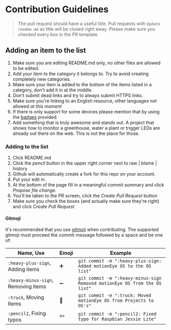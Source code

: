 # Contribution Guidelines
> The pull request should have a useful title. Pull requests with `Update readme.md` as title will be closed right away. Please make sure you checked every box in the PR template.

## Adding an item to the list
1. Make sure you are editing README.md only, no other files are allowed to be edited.
2. Add your item to the category it belongs to. Try to avoid creating completely new categories.
3. Make sure your item is added to the bottom of the items listed in a category, don't add it in at the middle.
4. Don't submit dead links and try to always submit HTTPS links.
5. Make sure you're linking to an English resource, other languages not allowed *at this moment*
6. If there is only support for some devices please mention that by using the [badges](/media/badges) provided.
7. Add something that is truly awesome and stands out. A project that shows how to monitor a greenhouse, water a plant or trigger LEDs are already out there on the web. This is not the place for those.

### Adding to the list
1. Click README.md
2. Click the *pencil button* in the upper right corner next to raw | blame | history
3. Github will automatically create a fork for this repo on your account.
4. Put your edit in.
5. At the bottom of the page fill in a meaningful commit summary and click *Propose file change*.
6. You'll be taken to the PR screen, click the *Create Pull Request* button
7. Make sure you check the boxes (and actually make sure they're right) and click *Create Pull Request*

#### Gitmoji
It's recommended that you use [gitmoji](https://gitmoji.carloscuesta.me/) when contributing. The supported gitmoji must proceed the commit message followed by a space and be one of:

|Name, Use|Emoji|Example
|---|---|---
|`:heavy-plus-sign`, Adding items|➕|`git commit -m ":heavy-plus-sign: Added motionEye OS to the OS list"`
|`:heavy-minus-sign`, Removing items|➖| `git commit -m ":heavy-minus-sign Removed motionEye OS from the OS list"`
|`:truck`, Moving Items|🚚| `git commit -m ":truck: Moved motionEye OS from Projects to OS's"`
|`:pencil2`, Fixing typos|✏️| `git commit -m ":pencil2: Fixed typo for Raspbian Jessie Lite"`